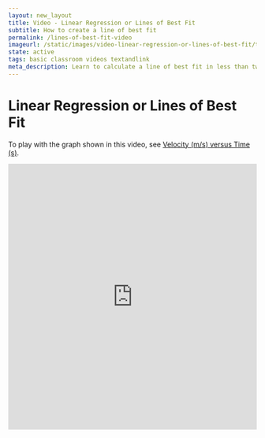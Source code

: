 ```yaml
---
layout: new_layout
title: Video - Linear Regression or Lines of Best Fit
subtitle: How to create a line of best fit
permalink: /lines-of-best-fit-video
imageurl: /static/images/video-linear-regression-or-lines-of-best-fit/thum-video-linear-regression-or-lines-of-best-fit.png
state: active
tags: basic classroom videos textandlink
meta_description: Learn to calculate a line of best fit in less than two minutes. Plotly is the easiest and fastest way to make and share graphs online.
---
```


# Linear Regression or Lines of Best Fit

To play with the graph shown in this video, see [Velocity (m/s) versus Time (s)](https://plot.ly/37/~cimar/).

<iframe src="https://www.youtube.com/embed/k5DXRSAf20c" width="100%" height="540" frameborder="0" webkitallowfullscreen mozallowfullscreen allowfullscreen></iframe>
